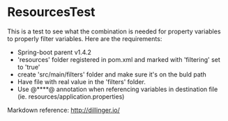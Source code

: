 # ResourcesTest

This is a test to see what the combination is needed for property variables to properly filter variables. Here are the requirements:

  - Spring-boot parent v1.4.2
  - 'resources' folder registered in pom.xml and marked with 'filtering' set to 'true'
  - create 'src/main/filters' folder and make sure it's on the buld path
  - Have file with real value in the 'filters' folder.
  - Use @****@ annotation when referencing variables in destination file (ie. resources/application.properties)


Markdown reference:
http://dillinger.io/